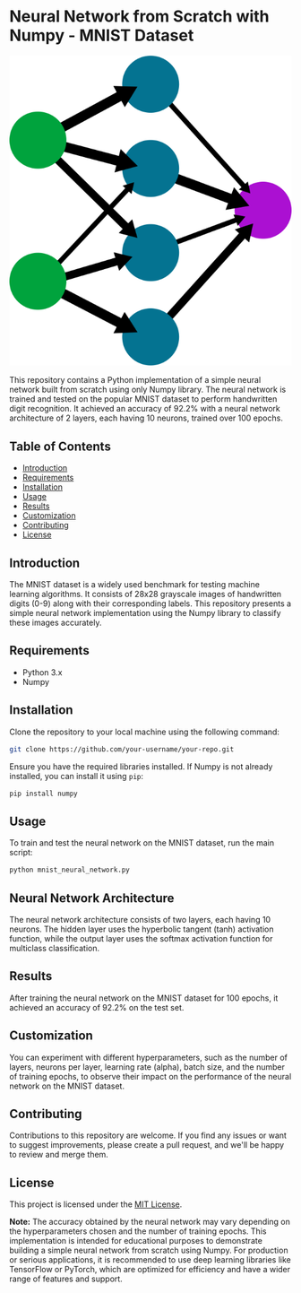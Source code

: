 # Neural Network from Scratch with Numpy - MNIST Dataset

![Neural Network](neural_network.png)

This repository contains a Python implementation of a simple neural network built from scratch using only Numpy library. The neural network is trained and tested on the popular MNIST dataset to perform handwritten digit recognition. It achieved an accuracy of 92.2% with a neural network architecture of 2 layers, each having 10 neurons, trained over 100 epochs.

## Table of Contents

- [Introduction](#introduction)
- [Requirements](#requirements)
- [Installation](#installation)
- [Usage](#usage)
- [Results](#results)
- [Customization](#customization)
- [Contributing](#contributing)
- [License](#license)

## Introduction

The MNIST dataset is a widely used benchmark for testing machine learning algorithms. It consists of 28x28 grayscale images of handwritten digits (0-9) along with their corresponding labels. This repository presents a simple neural network implementation using the Numpy library to classify these images accurately.

## Requirements

- Python 3.x
- Numpy

## Installation

Clone the repository to your local machine using the following command:

```bash
git clone https://github.com/your-username/your-repo.git
```

Ensure you have the required libraries installed. If Numpy is not already installed, you can install it using `pip`:

```bash
pip install numpy
```

## Usage

To train and test the neural network on the MNIST dataset, run the main script:

```bash
python mnist_neural_network.py
```

## Neural Network Architecture

The neural network architecture consists of two layers, each having 10 neurons. The hidden layer uses the hyperbolic tangent (tanh) activation function, while the output layer uses the softmax activation function for multiclass classification.

## Results

After training the neural network on the MNIST dataset for 100 epochs, it achieved an accuracy of 92.2% on the test set.

## Customization

You can experiment with different hyperparameters, such as the number of layers, neurons per layer, learning rate (alpha), batch size, and the number of training epochs, to observe their impact on the performance of the neural network on the MNIST dataset.

## Contributing

Contributions to this repository are welcome. If you find any issues or want to suggest improvements, please create a pull request, and we'll be happy to review and merge them.

## License

This project is licensed under the [MIT License](LICENSE).

**Note:** The accuracy obtained by the neural network may vary depending on the hyperparameters chosen and the number of training epochs. This implementation is intended for educational purposes to demonstrate building a simple neural network from scratch using Numpy. For production or serious applications, it is recommended to use deep learning libraries like TensorFlow or PyTorch, which are optimized for efficiency and have a wider range of features and support.
